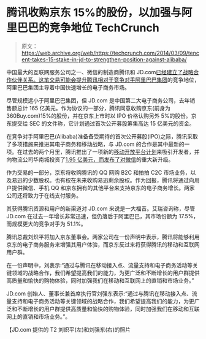 # 腾讯收购京东 15%的股份，以加强与阿里巴巴的竞争地位 TechCrunch

> 原文：<https://web.archive.org/web/https://techcrunch.com/2014/03/09/tencent-takes-15-stake-in-jd-to-strengthen-position-against-alibaba/>

中国最大的互联网服务公司之一、微信的制造商腾讯和 JD.com[已经建立了战略合作伙伴关系。这笔交易可能会提升腾讯相对于竞争对手](https://web.archive.org/web/20221006151139/http://www.jd.com/)[阿里巴巴集团](https://web.archive.org/web/20221006151139/http://www.alibaba.com/about)的竞争地位，阿里巴巴集团主导着中国快速增长的电子商务市场。

尽管规模远小于阿里巴巴集团，但 JD.com 是中国第二大电子商务公司，去年销售额总计 165 亿美元。作为协议的一部分，腾讯同意收购京东(前身为 360Buy.com)15%的股份，并在京东上市时以 IPO 价格认购另外 5%的股份。京东提交给 SEC 的文件称，它计划通过首次公开募股筹集高达 15 亿美元的资金。

在竞争对手阿里巴巴(Alibaba)准备备受期待的首次公开募股(IPO)之际，腾讯采取了多项措施来推进其电子商务和移动战略，与 JD.com 的合作是其中最新的一项。在过去的两个月里，腾讯推出了一项新的[移动开放平台计划](https://web.archive.org/web/20221006151139/https://beta.techcrunch.com/2014/01/16/tencents-launches-new-mobile-open-platform-initiative-ahead-of-alibabas-ipo/)来吸引开发者，并向物流公司华南城投资了[1.95 亿美元，而](https://web.archive.org/web/20221006151139/https://beta.techcrunch.com/2014/01/15/tencent-invests-195m-in-logistics-firm-china-south-city-to-compete-with-alibaba/)[发布了对微信](https://web.archive.org/web/20221006151139/https://beta.techcrunch.com/2014/02/26/amid-messaging-mania-wechat-releases-major-upgrade-adds-new-features/)的重大新升级。

作为交易的一部分，京东将收购腾讯的 QQ 网购 B2C 和拍拍 C2C 市场业务，以及易迅的少数股权。也有权在未来收购易迅剩余股权。作为回报，腾讯将通过向用户提供微信、手机 QQ 和京东拥有的其他平台来支持京东的电子商务增长。两家公司还将致力于在线支付服务。

其获得腾讯资源和用户的新渠道对 JD.com 来说是一大福音。艾瑞咨询称，尽管 JD.com 在过去一年增长非常迅速，但仍落后于阿里巴巴，其市场份额为 17.5%，而规模更大的竞争对手为 51.1%。

腾讯总裁刘炽平将加入京东董事会。两家公司在一份声明中表示，腾讯将能够利用京东的电子商务服务来增强其用户体验，而京东反过来将获得腾讯的移动和互联网用户群。

在一份声明中，刘表示:“通过与腾讯在移动接入点、流量支持和电子商务活动等关键领域的战略合作，我们希望提高我们的能力，为更广泛和不断增长的用户群提供高质量和愉快的购物体验，同时加强我们在移动和互联网上的直销和市场业务。”

JD.com 创始人、董事长兼首席执行官刘强东表示:“通过与腾讯在移动接入点、流量支持和电子商务活动等关键领域的战略合作，我们希望提高我们的能力，为更广泛和不断增长的用户群提供高质量和愉快的购物体验，同时加强我们在移动和互联网上的直销和市场业务。”。

【JD.com 提供的 T2 刘炽平(左)和刘强东(右)的照片